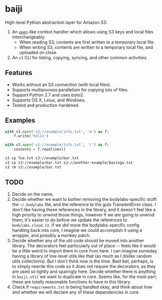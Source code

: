 baiji
=====

High-level Python abstraction layer for Amazon S3:

1. An [`open`][open]-like context handler which allows using S3 keys and
   local files interchangeably.
     - When reading S3, contents are first written to a temporary local
       file.
     - When writing S3, contents are written to a temporary local file,
       and uploaded on close.
2. An `s3` CLI for listing, copying, syncing, and other common activities.


Features
--------

- Works without an S3 connection (with local files).
- Supports multiprocess parallelism for copying lots of files.
- Support Python 2.7 and uses boto2.
- Supports OS X, Linux, and Windows.
- Tested and production-hardened.

[open]: https://docs.python.org/2/library/functions.html#open


Examples
--------

```py
with s3.open('s3://example/info.txt', 'w') as f:
    f.write('hello')

with s3.open('s3://example/info.txt', 'r') as f:
    contents = f.readlines()
```

```sh
s3 cp foo.txt s3://example/bar.txt
s3 cp s3://example/bar.txt s3://another-example/bazinga.txt
s3 rm s3://example/bar.txt
```


TODO
----

1. Decide on the name.
2. Decide whether we want to bother removing the bodylabs-specific stuff: the
   `~/.bodylabs` file, and the reference to the guts TransientError class.
   I don't like having these references in the library, and it doesn't feel
   like a high priority to unwind those things, however if we _are_ going to
   unwind them, it's easier to do before we update the references to
   `bodylabs.cloud.s3`. If we did move the bodylabs-specific config handling
   back into core, I imagine we could accomplish it using a wrapper, and
   possibly a monkey patch.
3. Decide whether any of the util code should be moved into another library.
   The decorators feel particularly out of place -- feels like it would be
   a little weird to import them in core from here. I can imagine someday
   having a library of low-level utils like that (as much as I dislike
   random utils collections). But I don't think now is the time. Best bet,
   perhaps, is to simply rewrite this code so it does not require the
   decorators, as they are used so lightly and sparingly here. Decide
   whether there is anything in `baiji.util` we want to duplicate in
   core. Seems like, for the most part, these are totally reasonable
   functions to have in this library.
4. Check if `requirements.txt` is being handled okay, and think about how and
   whether we will declare any of these dependencies in core.
